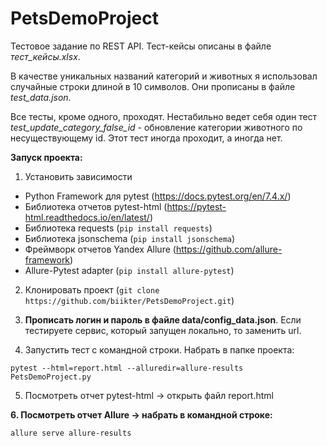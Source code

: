 # PetsDemoProject
Тестовое задание по REST API. Тест-кейсы описаны в файле _тест_кейсы.xlsx_.

В качестве уникальных названий категорий и животных я использовал случайные строки длиной в 10 символов. Они прописаны в файле _test_data.json_.

Все тесты, кроме одного, проходят. Нестабильно ведет себя один тест _test_update_category_false_id_ - обновление категории животного по несуществующему id. Этот тест иногда проходит, а иногда нет.

**Запуск проекта:**

1. Установить зависимости

- Python Framework для pytest (https://docs.pytest.org/en/7.4.x/)
- Библиотека отчетов pytest-html (https://pytest-html.readthedocs.io/en/latest/) 
- Библиотека requests (`pip install requests`)
- Библиотека jsonschema (`pip install jsonschema`)
- Фреймворк отчетов Yandex Allure (https://github.com/allure-framework)
- Allure-Pytest adapter (`pip install allure-pytest`)

2. Клонировать проект (`git clone https://github.com/biikter/PetsDemoProject.git`)

3. **Прописать логин и пароль в файле data/config_data.json**. Если тестируете сервис, который запущен локально, то заменить url.

4. Запустить тест с командной строки. Набрать в папке проекта:
```
pytest --html=report.html --alluredir=allure-results PetsDemoProject.py
```
5. Посмотреть отчет pytest-html -> открыть файл report.html

**6. Посмотреть отчет Allure -> набрать в командной строке:**
```
allure serve allure-results
```


